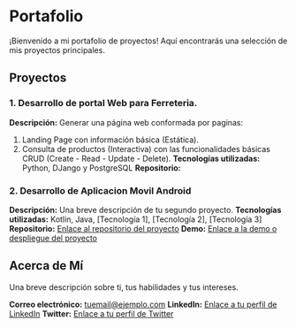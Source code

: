 # Portafolio

¡Bienvenido a mi portafolio de proyectos! Aquí encontrarás una selección de mis proyectos principales.

## Proyectos

### 1. Desarrollo de portal Web para Ferreteria.
**Descripción:** Generar una página web conformada por paginas:
  1) Landing Page con información básica (Estática).
  2) Consulta de productos (Interactiva) con las funcionalidades básicas CRUD (Create - Read - Update - Delete).
**Tecnologías utilizadas:** Python, DJango y PostgreSQL
**Repositorio:** 

### 2. Desarrollo de Aplicacion Movil Android 
**Descripción:** Una breve descripción de tu segundo proyecto.
**Tecnologías utilizadas:** Kotlin, Java, [Tecnología 1], [Tecnología 2], [Tecnología 3]
**Repositorio:** [Enlace al repositorio del proyecto](URL_DEL_PROYECTO_DOS)
**Demo:** [Enlace a la demo o despliegue del proyecto](URL_DE_LA_DEMO_DOS)


## Acerca de Mí
Una breve descripción sobre ti, tus habilidades y tus intereses.

**Correo electrónico:** [tuemail@ejemplo.com](mailto:tuemail@ejemplo.com)
**LinkedIn:** [Enlace a tu perfil de LinkedIn](URL_DE_LINKEDIN)
**Twitter:** [Enlace a tu perfil de Twitter](URL_DE_TWITTER)

